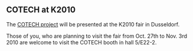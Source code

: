 ## COTECH at K2010

The [COTECH project](/4m-association/node/18.md) will be presented at the K2010 fair in Dusseldorf.
<!--break-->
Those of you, who are planning to visit the fair from Oct. 27th to Nov. 3rd 2010 are welcome to visit the COTECH booth in hall 5/E22-2.